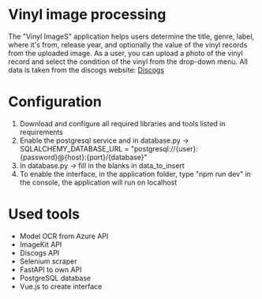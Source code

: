 # Vinyl image processing

The "Vinyl ImageS" application helps users determine the title, genre, label, where it's from, release year, and optionally the value of the vinyl records from the uploaded image. As a user, you can upload a photo of the vinyl record and select the condition of the vinyl from the drop-down menu.
All data is taken from the discogs website: [Discogs](https://www.discogs.com/)

# Configuration
  
  1. Download and configure all required libraries and tools listed in requirements
  2. Enable the postgresql service and in database.py -> SQLALCHEMY_DATABASE_URL = "postgresql://{user}:{password}@{host}:{port}/{database}"
  3. In database.py -> fill in the blanks in data_to_insert
  4. To enable the interface, in the application folder, type "npm run dev" in the console, the application will run on localhost

# Used tools

- Model OCR from Azure API
- ImageKit API
- Discogs API 
- Selenium scraper
- FastAPI to own API
- PostgreSQL database
- Vue.js to create interface


